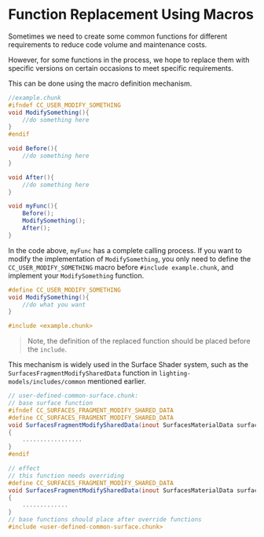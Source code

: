 # Function Replacement Using Macros

Sometimes we need to create some common functions for different requirements to reduce code volume and maintenance costs.

However, for some functions in the process, we hope to replace them with specific versions on certain occasions to meet specific requirements.

This can be done using the macro definition mechanism.

```glsl
//example.chunk
#ifndef CC_USER_MODIFY_SOMETHING
void ModifySomething(){
    //do something here
}
#endif

void Before(){
    //do something here
}

void After(){
    //do something here
}

void myFunc(){
    Before();
    ModifySomething();
    After();
}
```

In the code above, `myFunc` has a complete calling process. If you want to modify the implementation of `ModifySomething`, you only need to define the `CC_USER_MODIFY_SOMETHING` macro before `#include example.chunk`, and implement your `ModifySomething` function.

```glsl
#define CC_USER_MODIFY_SOMETHING
void ModifySomething(){
    //do what you want
}

#include <example.chunk>
```

> Note, the definition of the replaced function should be placed before the `include`.

This mechanism is widely used in the Surface Shader system, such as the `SurfacesFragmentModifySharedData` function in `lighting-models/includes/common` mentioned earlier.

```glsl
// user-defined-common-surface.chunk:
// base surface function
#ifndef CC_SURFACES_FRAGMENT_MODIFY_SHARED_DATA
#define CC_SURFACES_FRAGMENT_MODIFY_SHARED_DATA
void SurfacesFragmentModifySharedData(inout SurfacesMaterialData surfaceData)
{
    .................
}
#endif

// effect
// this function needs overriding
#define CC_SURFACES_FRAGMENT_MODIFY_SHARED_DATA
void SurfacesFragmentModifySharedData(inout SurfacesMaterialData surfaceData)
{
    .............
}
// base functions should place after override functions
#include <user-defined-common-surface.chunk>
```
